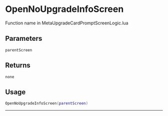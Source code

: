 # OpenNoUpgradeInfoScreen
Function name in MetaUpgradeCardPromptScreenLogic.lua
## Parameters
`parentScreen`
## Returns
`none`
## Usage
```lua
OpenNoUpgradeInfoScreen(parentScreen)
```
---
